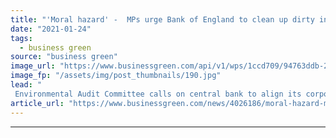 ```yaml
---
title: "'Moral hazard' -  MPs urge Bank of England to clean up dirty investments ahead of COP26"
date: "2021-01-24"
tags: 
  - business green
source: "business green"
image_url: "https://www.businessgreen.com/api/v1/wps/1ccd709/94763ddb-2284-4b8d-8410-f504afded0a6/8/20190502-085936-185x114.jpg"
image_fp: "/assets/img/post_thumbnails/190.jpg"
lead: "
 Environmental Audit Committee calls on central bank to align its corporate bond purchasing programme with global climate goals ..."
article_url: "https://www.businessgreen.com/news/4026186/moral-hazard-mps-urge-bank-england-clean-dirty-investments-ahead-cop26"
---
```


---

